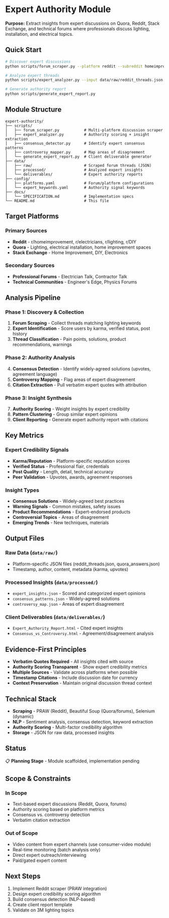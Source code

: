 # Expert Authority Module

**Purpose:** Extract insights from expert discussions on Quora, Reddit, Stack Exchange, and technical forums where professionals discuss lighting, installation, and electrical topics.

## Quick Start

```bash
# Discover expert discussions
python scripts/forum_scraper.py --platform reddit --subreddit homeimprovement

# Analyze expert threads
python scripts/expert_analyzer.py --input data/raw/reddit_threads.json

# Generate authority report
python scripts/generate_expert_report.py
```

## Module Structure

```
expert-authority/
├── scripts/
│   ├── forum_scraper.py           # Multi-platform discussion scraper
│   ├── expert_analyzer.py         # Authority scoring + insight extraction
│   ├── consensus_detector.py      # Identify expert consensus patterns
│   ├── controversy_mapper.py      # Map areas of disagreement
│   └── generate_expert_report.py  # Client deliverable generator
├── data/
│   ├── raw/                       # Scraped forum threads (JSON)
│   ├── processed/                 # Analyzed expert insights
│   └── deliverables/              # Expert authority reports
├── config/
│   ├── platforms.yaml             # Forum/platform configurations
│   └── expert_keywords.yaml       # Authority signal keywords
├── docs/
│   └── SPECIFICATION.md           # Implementation specs
└── README.md                      # This file
```

## Target Platforms

### Primary Sources
- **Reddit** - r/homeimprovement, r/electricians, r/lighting, r/DIY
- **Quora** - Lighting, electrical installation, home improvement spaces
- **Stack Exchange** - Home Improvement, DIY, Electronics

### Secondary Sources
- **Professional Forums** - Electrician Talk, Contractor Talk
- **Technical Communities** - Engineer's Edge, Physics Forums

## Analysis Pipeline

### Phase 1: Discovery & Collection
1. **Forum Scraping** - Collect threads matching lighting keywords
2. **Expert Identification** - Score users by karma, verified status, post history
3. **Thread Classification** - Pain points, solutions, product recommendations, warnings

### Phase 2: Authority Analysis
4. **Consensus Detection** - Identify widely-agreed solutions (upvotes, agreement language)
5. **Controversy Mapping** - Flag areas of expert disagreement
6. **Citation Extraction** - Pull verbatim expert quotes with attribution

### Phase 3: Insight Synthesis
7. **Authority Scoring** - Weight insights by expert credibility
8. **Pattern Clustering** - Group similar expert opinions
9. **Client Reporting** - Generate expert authority report with citations

## Key Metrics

### Expert Credibility Signals
- **Karma/Reputation** - Platform-specific reputation scores
- **Verified Status** - Professional flair, credentials
- **Post Quality** - Length, detail, technical accuracy
- **Peer Validation** - Upvotes, awards, agreement responses

### Insight Types
- **Consensus Solutions** - Widely-agreed best practices
- **Warning Signals** - Common mistakes, safety issues
- **Product Recommendations** - Expert-endorsed products
- **Controversial Topics** - Areas of disagreement
- **Emerging Trends** - New techniques, materials

## Output Files

### Raw Data (`data/raw/`)
- Platform-specific JSON files (reddit_threads.json, quora_answers.json)
- Timestamp, author, content, metadata (karma, upvotes)

### Processed Insights (`data/processed/`)
- `expert_insights.json` - Scored and categorized expert opinions
- `consensus_patterns.json` - Widely-agreed solutions
- `controversy_map.json` - Areas of expert disagreement

### Client Deliverables (`data/deliverables/`)
- `Expert_Authority_Report.html` - Cited expert insights
- `Consensus_vs_Controversy.html` - Agreement/disagreement analysis

## Evidence-First Principles

- **Verbatim Quotes Required** - All insights cited with source
- **Authority Scoring Transparent** - Show expert credibility metrics
- **Multiple Sources** - Validate across platforms when possible
- **Timestamp Citations** - Include discussion date for currency
- **Context Preservation** - Maintain original discussion thread context

## Technical Stack

- **Scraping** - PRAW (Reddit), Beautiful Soup (Quora/forums), Selenium (dynamic)
- **NLP** - Sentiment analysis, consensus detection, keyword extraction
- **Authority Scoring** - Multi-factor credibility algorithm
- **Storage** - JSON for raw data, processed insights

## Status

📋 **Planning Stage** - Module scaffolded, implementation pending

## Scope & Constraints

### In Scope
- Text-based expert discussions (Reddit, Quora, forums)
- Authority scoring based on platform metrics
- Consensus vs. controversy detection
- Verbatim citation extraction

### Out of Scope
- Video content from expert channels (use consumer-video module)
- Real-time monitoring (batch analysis only)
- Direct expert outreach/interviewing
- Paid/gated expert content

## Next Steps

1. Implement Reddit scraper (PRAW integration)
2. Design expert credibility scoring algorithm
3. Build consensus detection (NLP-based)
4. Create client report template
5. Validate on 3M lighting topics
